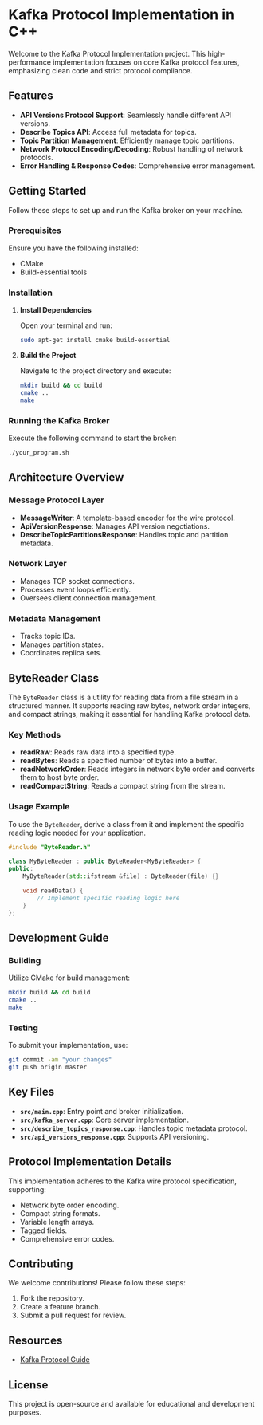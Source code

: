 # Kafka Protocol Implementation in C++

Welcome to the Kafka Protocol Implementation project. This high-performance implementation focuses on core Kafka protocol features, emphasizing clean code and strict protocol compliance.

## Features

- **API Versions Protocol Support**: Seamlessly handle different API versions.
- **Describe Topics API**: Access full metadata for topics.
- **Topic Partition Management**: Efficiently manage topic partitions.
- **Network Protocol Encoding/Decoding**: Robust handling of network protocols.
- **Error Handling & Response Codes**: Comprehensive error management.

## Getting Started

Follow these steps to set up and run the Kafka broker on your machine.

### Prerequisites

Ensure you have the following installed:

- CMake
- Build-essential tools

### Installation

1. **Install Dependencies**

   Open your terminal and run:

   ```bash
   sudo apt-get install cmake build-essential
   ```

2. **Build the Project**

   Navigate to the project directory and execute:

   ```bash
   mkdir build && cd build
   cmake ..
   make
   ```

### Running the Kafka Broker

Execute the following command to start the broker:

```bash
./your_program.sh
```

## Architecture Overview

### Message Protocol Layer

- **MessageWriter**: A template-based encoder for the wire protocol.
- **ApiVersionResponse**: Manages API version negotiations.
- **DescribeTopicPartitionsResponse**: Handles topic and partition metadata.

### Network Layer

- Manages TCP socket connections.
- Processes event loops efficiently.
- Oversees client connection management.

### Metadata Management

- Tracks topic IDs.
- Manages partition states.
- Coordinates replica sets.

## ByteReader Class

The `ByteReader` class is a utility for reading data from a file stream in a structured manner. It supports reading raw bytes, network order integers, and compact strings, making it essential for handling Kafka protocol data.

### Key Methods

- **readRaw**: Reads raw data into a specified type.
- **readBytes**: Reads a specified number of bytes into a buffer.
- **readNetworkOrder**: Reads integers in network byte order and converts them to host byte order.
- **readCompactString**: Reads a compact string from the stream.

### Usage Example

To use the `ByteReader`, derive a class from it and implement the specific reading logic needed for your application.

```cpp
#include "ByteReader.h"

class MyByteReader : public ByteReader<MyByteReader> {
public:
    MyByteReader(std::ifstream &file) : ByteReader(file) {}

    void readData() {
        // Implement specific reading logic here
    }
};
```

## Development Guide

### Building

Utilize CMake for build management:

```bash
mkdir build && cd build
cmake ..
make
```

### Testing

To submit your implementation, use:

```bash
git commit -am "your changes"
git push origin master
```

## Key Files

- **`src/main.cpp`**: Entry point and broker initialization.
- **`src/kafka_server.cpp`**: Core server implementation.
- **`src/describe_topics_response.cpp`**: Handles topic metadata protocol.
- **`src/api_versions_response.cpp`**: Supports API versioning.

## Protocol Implementation Details

This implementation adheres to the Kafka wire protocol specification, supporting:

- Network byte order encoding.
- Compact string formats.
- Variable length arrays.
- Tagged fields.
- Comprehensive error codes.

## Contributing

We welcome contributions! Please follow these steps:

1. Fork the repository.
2. Create a feature branch.
3. Submit a pull request for review.

## Resources

- [Kafka Protocol Guide](https://kafka.apache.org/protocol)

## License

This project is open-source and available for educational and development purposes.
